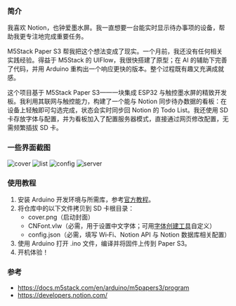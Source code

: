 ### 简介

我喜欢 Notion，也钟爱墨水屏。我一直想要一台能实时显示待办事项的设备，帮助我更专注地完成重要任务。

M5Stack Paper S3 帮我把这个想法变成了现实。一个月前，我还没有任何相关实践经验。得益于 M5Stack 的 UIFlow，我很快搭建了原型；在 AI 的辅助下完善了代码，并用 Arduino 重构出一个响应更快的版本。整个过程既有趣又充满成就感。

这个项目基于 M5Stack Paper S3——一块集成 ESP32 与触控墨水屏的精致开发板。我利用其联网与触控能力，构建了一个能与 Notion 同步待办数据的看板：在设备上轻触即可勾选完成，状态会实时同步回 Notion 的 Todo List。我还使用 SD 卡存放字体与配置，并为看板加入了配置服务器模式，直接通过网页修改配置，无需频繁插拔 SD 卡。

### 一些界面截图
![cover](https://i.imgur.com/FkcCQG8.jpeg)
![list](https://i.imgur.com/HfFJZxJ.jpeg)
![config](https://i.imgur.com/rMsshyo.jpeg)
![server](https://i.imgur.com/ceGph7t.jpeg)
### 使用教程

1. 安装 Arduino 开发环境与所需库，参考[官方教程](https://docs.m5stack.com/en/arduino/m5papers3/program)。
2. 将仓库中的以下文件拷贝到 SD 卡根目录：
    - cover.png（启动封面）
    - CNFont.vlw（必需，用于设置中文字体；可用[字体创建工具](https://vlw-font-creator.m5stack.com/)自定义）
    - config.json（必需，填写 Wi‑Fi、Notion API 与 Notion 数据库相关配置）
3. 使用 Arduino 打开 .ino 文件，编译并将固件上传到 Paper S3。
4. 开机体验！

### 参考

- https://docs.m5stack.com/en/arduino/m5papers3/program
- https://developers.notion.com/
